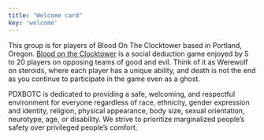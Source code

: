 ```yaml
---
title: "Welcome card"
key: 'welcome'
---
```

This group is for players of Blood On The Clocktower based in Portland, Oregon. [Blood on the Clocktower](https://bloodontheclocktower.com/) is a social deduction game enjoyed by 5 to 20 players on opposing teams of good and evil. Think of it as Werewolf on steroids, where each player has a unique ability, and death is not the end as you continue to participate in the game even as a ghost.

PDXBOTC is dedicated to providing a safe, welcoming, and respectful environment for everyone regardless of race, ethnicity, gender expression and identity, religion, physical appearance, body size, sexual orientation, neurotype, age, or disability. We strive to prioritize marginalized people’s safety over privileged people’s comfort.